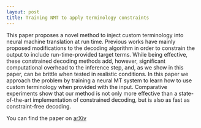 ```yaml
---
layout: post
title: Training NMT to apply terminology constraints
---
```

This paper proposes a novel method to inject custom terminology into neural machine translation at run time. 
Previous works have mainly proposed modifications to the decoding algorithm in order to constrain the output to include run-time-provided target terms. 
While being effective, these constrained decoding methods add, however, significant computational overhead to the inference step, and, as we show in this paper, can be brittle when tested in realistic conditions. 
In this paper we approach the problem by training a neural MT system to learn how to use custom terminology when provided with the input. 
Comparative experiments show that our method is not only more effective than a state-of-the-art implementation of constrained decoding, but is also as fast as constraint-free decoding.

You can find the paper on [arXiv](https://arxiv.org/abs/1906.01105)
